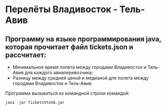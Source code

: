 # Перелёты Владивосток - Тель-Авив

## Программу на языке программирования java, которая прочитает файл tickets.json и рассчитает:
- Минимальное время полета между городами Владивосток и Тель-Авив для каждого авиаперевозчика;
- Разницу между средней ценой и медианой для полета между городами  Владивосток и Тель-Авив.

Программа вызываться из командной строки командой:

```java -jar TicketsVtoVA.jar```